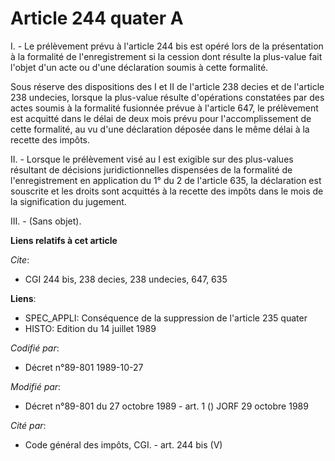 # Article 244 quater A

I. - Le prélèvement prévu à l'article 244 bis est opéré lors de la présentation à la formalité de l'enregistrement si la
cession dont résulte la plus-value fait l'objet d'un acte ou d'une déclaration soumis à cette formalité.

Sous réserve des dispositions des I et II de l'article 238 decies et de l'article 238 undecies, lorsque la plus-value résulte
d'opérations constatées par des actes soumis à la formalité fusionnée prévue à l'article 647, le prélèvement est acquitté
dans le délai de deux mois prévu pour l'accomplissement de cette formalité, au vu d'une déclaration déposée dans le même
délai à la recette des impôts.

II. - Lorsque le prélèvement visé au I est exigible sur des plus-values résultant de décisions juridictionnelles dispensées
de la formalité de l'enregistrement en application du 1° du 2 de l'article 635, la déclaration est souscrite et les droits
sont acquittés à la recette des impôts dans le mois de la signification du jugement.

III. - (Sans objet).

**Liens relatifs à cet article**

_Cite_:

  - CGI 244 bis, 238 decies, 238 undecies, 647, 635

**Liens**:

  - SPEC_APPLI: Conséquence de la suppression de l'article 235 quater
  - HISTO: Edition du 14 juillet 1989

_Codifié par_:

  - Décret n°89-801 1989-10-27

_Modifié par_:

  - Décret n°89-801 du 27 octobre 1989 - art. 1 () JORF 29 octobre 1989

_Cité par_:

  - Code général des impôts, CGI. - art. 244 bis (V)
